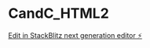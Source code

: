 # CandC_HTML2

[Edit in StackBlitz next generation editor ⚡️](https://stackblitz.com/~/github.com/Tracy58468/CandC_HTML2)